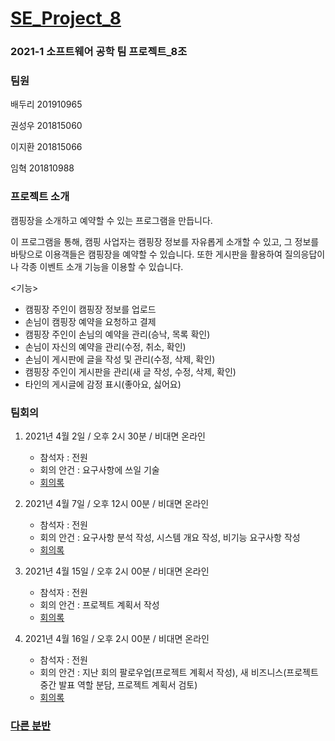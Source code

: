 # [SE_Project_8](https://github.com/SMU-EB0055/SE2021_HAEA0008_2)

### 2021-1 소프트웨어 공학 팀 프로젝트_8조


### 팀원

배두리 201910965

권성우 201815060

이지환 201815066

임혁     201810988


### 프로젝트 소개


캠핑장을 소개하고 예약할 수 있는 프로그램을 만듭니다.

이 프로그램을 통해, 캠핑 사업자는 캠핑장 정보를 자유롭게 소개할 수 있고, 그 정보를 바탕으로 이용객들은 캠핑장을 예약할 수 있습니다.
또한 게시판을 활용하여 질의응답이나 각종 이벤트 소개 기능을 이용할 수 있습니다.

<기능>

* 캠핑장 주인이 캠핑장 정보를 업로드
* 손님이 캠핑장 예약을 요청하고 결제
* 캠핑장 주인이 손님의 예약을 관리(승낙, 목록 확인)
* 손님이 자신의 예약을 관리(수정, 취소, 확인)
* 손님이 게시판에 글을 작성 및 관리(수정, 삭제, 확인)
* 캠핑장 주인이 게시판을 관리(새 글 작성, 수정, 삭제, 확인)
* 타인의 게시글에 감정 표시(좋아요, 싫어요)


### 팀회의

1. 2021년 4월 2일 / 오후 2시 30분 / 비대면 온라인
    - 참석자 : 전원
    - 회의 안건 : 요구사항에 쓰일 기술
    - [회의록](./log/1.md)

2. 2021년 4월 7일 / 오후 12시 00분 / 비대면 온라인
    - 참석자 : 전원
    - 회의 안건 : 요구사항 분석 작성, 시스템 개요 작성, 비기능 요구사항 작성
    - [회의록](./log/2.md)
   
3. 2021년 4월 15일 / 오후 2시 00분 / 비대면 온라인
    - 참석자 : 전원
    - 회의 안건 : 프로젝트 계획서 작성
    - [회의록](./log/3.md)

4. 2021년 4월 16일 / 오후 2시 00분 / 비대면 온라인
    - 참석자 : 전원
    - 회의 안건 : 지난 회의 팔로우업(프로젝트 계획서 작성), 새 비즈니스(프로젝트 중간 발표 역할 분담, 프로젝트 계획서 검토)
    - [회의록](./log/4.md)
### [다른 분반](https://github.com/SMU-EB0055/SE2021_HAEA0008_3)
